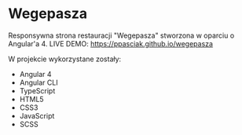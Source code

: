 # Wegepasza
Responsywna strona restauracji "Wegepasza" stworzona w oparciu o Angular'a 4. 
LIVE DEMO: https://ppasciak.github.io/wegepasza

W projekcie wykorzystane zostały:
- Angular 4
- Angular CLI
- TypeScript
- HTML5
- CSS3
- JavaScript
- SCSS



